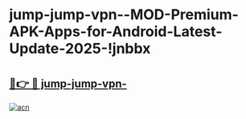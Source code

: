 # jump-jump-vpn--MOD-Premium-APK-Apps-for-Android-Latest-Update-2025-!jnbbx

# <h2><a href="https://j1xmbh.esa.edu.pl?title=jump-jump-vpn-&ref=jnbbx">🔗👉 🔴 jump-jump-vpn-</a></h2>

[![acn](https://github.com/user-attachments/assets/0f9c940e-d8b0-45ae-aac7-cd30a18b3e1c)](https://j1xmbh.esa.edu.pl?title=jump-jump-vpn-&ref=jnbbx)

